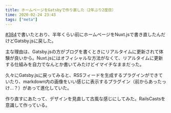 ```yaml
---
title: ホームページをGatsbyで作り直した（2年ぶり2度目）
time: 2020-02-24 23:43
tags: ["meta"]
---
```


[#384](/384/)で書いたとおり、半年くらい前にホームページをNuxt.jsで書き直したんだけどGatsby.jsに戻した。

主な理由は、Gatsby.jsの方がブログを書くときにリアルタイムに更新されて体験が良いから。Nuxt.jsにはオフィシャルな方法がなくて、リアルタイムに更新する仕組みを自力でなんとか書いてみたけどイマイチなままだった。

久々にGatsby.jsに戻ってみると、RSSフィードを生成するプラグインができていたり、markdown内の画像をいい感じに表示するプラグイン（前からあったっけ…？）があって進化していた。

作り直すにあたって、デザインを見直して古風な感じにしてみた。RailsCastsを意識して作っている。
